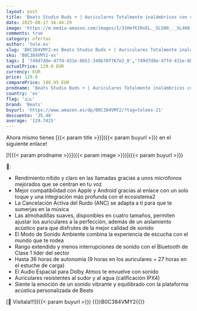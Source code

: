 ```yaml
---
layout: post
title: 'Beats Studio Buds + | Auriculares Totalmente inalámbricos con cancelación de Ruido  Mejor compatibilidad con Apple y Android  micrófono Integrado  Bluetooth  Resistencia al Sudor - Negro/Oro'
date: 2025-08-17 16:44:29
image: 'https://m.media-amazon.com/images/I/31HmfK1RnEL._SL500_._SL400_.jpg'
comments: true
category: ofertas
author: 'tole.es'
slug: 'B0C384VMY2-es Beats Studio Buds + | Auriculares Totalmente inalámbricos...'
sku: 'B0C384VMY2-es'
tags: [ '749d7d8e-47fd-431e-8b51-348b70f767e2_0','749d7d8e-47fd-431e-8b51-348b70f767e2_601','749d7d8e-47fd-431e-8b51-348b70f767e2_8501','749d7d8e-47fd-431e-8b51-348b70f767e2_9801','Apple','Arborist Merchandising Root','Audio & Sound','Auriculares de estudio','Auriculares y monitores intrauditivos','CML-Tech','Electrónica','Grabación y procesado informático','Instrumentos musicales','Self Service','Special Features Stores','Wireless Category page - Wearables','android','beats','🇪🇸', ]
actualPrice: 129.0 EUR
currency: EUR
price: 129.0
comparePrice: 199.95 EUR
prodname: 'Beats Studio Buds + | Auriculares Totalmente inalámbricos con cancelación de Ruido  Mejor compatibilidad con Apple y Android  micrófono Integrado  Bluetooth  Resistencia al Sudor - Negro/Oro'
country: 'es'
flag: '🇪🇸'
brand: 'Beats'
buyurl: 'https://www.amazon.es/dp/B0C384VMY2/?tag=tolees-21'
descuento: '35.48'
average: '129.7425'
---
```


Ahora mismo tienes [{{< param title >}}]({{< param buyurl >}}) en el siguiente enlace!

[![{{< param prodname >}}]({{< param image >}})]({{< param buyurl >}})

🔎:

- Rendimiento nítido y claro en las llamadas gracias a unos micrófonos mejorados que se centran en tu voz
- Mejor compatibilidad con Apple y Android gracias al enlace con un solo toque y una integración más profunda con el ecosistema2
- La Cancelación Activa del Ruido (ANC) se adapta a ti para que te sumerjas en la música
- Las almohadillas suaves, disponibles en cuatro tamaños, permiten ajustar los auriculares a la perfección, además de un aislamiento acústico para que disfrutes de la mejor calidad de sonido
- El Modo de Sonido Ambiente combina la experiencia de escucha con el mundo que te rodea
- Rango extendido y menos interrupciones de sonido con el Bluetooth de Clase 1 líder del sector
- Hasta 36 horas de autonomía (9 horas en los auriculares + 27 horas en el estuche de carga)
- El Audio Espacial para Dolby Atmos te envuelve con sonido
- Auriculares resistentes al sudor y al agua (calificación IPX4)
- Siente la emoción de un sonido vibrante y equilibrado con la plataforma acústica personalizada de Beats

[🛒 Visítala!!!]({{< param buyurl >}})
{{<world>}}B0C384VMY2{{</world>}}
